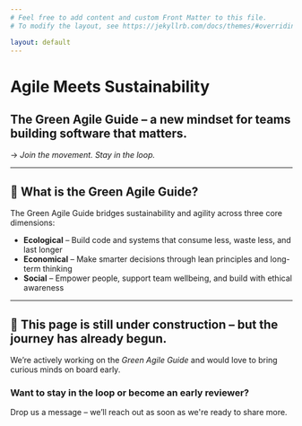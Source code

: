 ```yaml
---
# Feel free to add content and custom Front Matter to this file.
# To modify the layout, see https://jekyllrb.com/docs/themes/#overriding-theme-defaults

layout: default
---
```


# Agile Meets Sustainability

## The Green Agile Guide – a new mindset for teams building software that matters.
→ *Join the movement. Stay in the loop.*

---

## 🌿 What is the Green Agile Guide?

The Green Agile Guide bridges sustainability and agility across three core dimensions:

- **Ecological** – Build code and systems that consume less, waste less, and last longer  
- **Economical** – Make smarter decisions through lean principles and long-term thinking  
- **Social** – Empower people, support team wellbeing, and build with ethical awareness

---

## 🚧 This page is still under construction – but the journey has already begun.

We’re actively working on the *Green Agile Guide* and would love to bring curious minds on board early.

### Want to stay in the loop or become an early reviewer?
Drop us a message – we’ll reach out as soon as we're ready to share more.


<!-- Contact Icons (injected from footer.html) -->